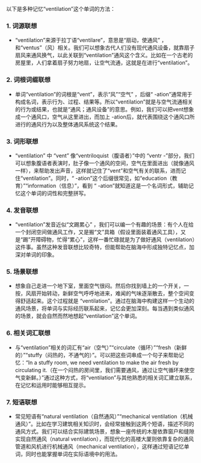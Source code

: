 以下是多种记忆“ventilation”这个单词的方法：

### 1. 词源联想
 - “ventilation”来源于拉丁语“ventilare”，意思是“扇动，使通风” ，和“ventus”（风）相关。我们可以想象古代人们没有现代通风设备，就靠扇子扇风来通风换气，以此关联到“ventilation”通风这个含义。比如在一个古老的房屋里，人们拿着扇子努力地扇，让空气流通，这就是在进行“ventilation”。

### 2. 词根词缀联想
 - 单词“ventilation”的词根是“vent”，表示“风”“空气” ，后缀“ -ation”通常用于构成名词，表示行为、过程、结果等。所以“ventilation”就是与空气流通相关的行为或结果，也就是“通风；通风设备”的意思。例如，我们可以把vent想象成一个通风口，空气从这里进出，而加上 -ation后，就代表围绕这个通风口所进行的通风行为以及整体通风系统这个结果。 

### 3. 词形联想
 - “ventilation” 中 “vent” 像“ventriloquist（腹语者）”中的 “ventr -”部分，我们可以想象腹语者表演时，肚子像一个通风的空间，空气在里面进出（就像通风一样），来帮助发出声音，这样就记住了“vent”和空气有关的联系，进而记住“ventilation”。同时，“ -ation”这个后缀很常见，如“education（教育）”“information（信息）”，看到 “ -ation”就知道这是一个名词形式，辅助记忆这个单词的词性和完整拼写。

### 4. 发音联想
 - “ventilation”发音近似“文踢累心” ，我们可以编一个有趣的场景：有个人在给一个封闭空间做通风工作，又是搬“文”具箱（假设里面装着通风工具），又是“踢”开障碍物，忙得“累心”，这样一番忙碌就是为了做好通风（ventilation）这件事。虽然这种发音联想比较奇特，但能帮助在脑海中形成独特记忆点，加深对单词的印象。

### 5. 场景联想
 - 想象自己走进一个地下室，里面空气很闷。然后你找到墙上的一个开关，一按，风扇开始转动，新鲜空气呼呼地进来，难闻的气味逐渐散去，整个空间变得舒适起来。这个过程就是 “ventilation”。通过在脑海中构建这样一个生动的通风场景，将单词与实际经历联系起来，记忆会更加深刻。每当遇到类似通风的场景，就会自然而然地想起“ventilation”这个单词。

### 6. 相关词汇联想
 - 与“ventilation”相关的词汇有“air（空气）”“circulate（循环）”“fresh（新鲜的）”“stuffy（闷热的，不通气的）”。可以把这些词串成一个句子来帮助记忆：“In a stuffy room, we need ventilation to make the air fresh by circulating it.（在一个闷热的房间里，我们需要通风，通过让空气循环来使空气变新鲜。）”通过这种方式，将“ventilation”与其他熟悉的相关词汇建立联系，在记忆和运用时能够相互提示。

### 7. 短语联想
 - 常见短语有“natural ventilation（自然通风）”“mechanical ventilation（机械通风）”。比如在学习建筑相关知识时，会经常接触到这两个短语，描述不同的通风方式。我们可以结合实际建筑场景，想象一座传统的木屋依靠窗户和缝隙实现自然通风（natural ventilation），而现代化的高楼大厦则依靠复杂的通风管道和风机进行机械通风（mechanical ventilation），这样通过短语记忆单词，同时也能掌握单词在实际语境中的用法。 